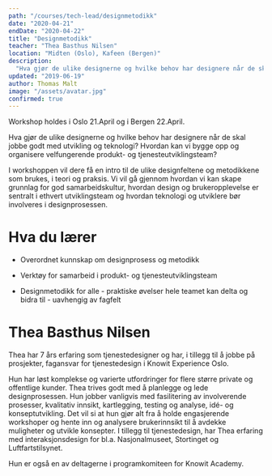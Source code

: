 ```yaml
---
path: "/courses/tech-lead/designmetodikk"
date: "2020-04-21"
endDate: "2020-04-22"
title: "Designmetodikk"
teacher: "Thea Basthus Nilsen"
location: "Midten (Oslo), Kafeen (Bergen)"
description: 
  "Hva gjør de ulike designerne og hvilke behov har designere når de skal jobbe godt med utvikling og teknologi? Hvordan kan vi bygge opp og organisere velfungerende produkt- og tjenesteutviklingsteam? Workshop holdes i Oslo 21.April og i Bergen 22.April."
updated: "2019-06-19"
author: Thomas Malt
image: "/assets/avatar.jpg"
confirmed: true
---
```

Workshop holdes i Oslo 21.April og i Bergen 22.April.

Hva gjør de ulike designerne og hvilke behov har designere når de skal jobbe godt med utvikling og teknologi? Hvordan kan vi bygge opp og organisere velfungerende produkt- og tjenesteutviklingsteam?

I workshoppen vil dere få en intro til de ulike designfeltene og metodikkene som brukes, i teori og praksis. Vi vil gå gjennom hvordan vi kan skape grunnlag for god samarbeidskultur, hvordan design og brukeropplevelse er sentralt i ethvert utviklingsteam og hvordan teknologi og utviklere bør involveres i designprosessen.

# Hva du lærer

- Overordnet kunnskap om designprosess og metodikk

- Verktøy for samarbeid i produkt- og tjenesteutviklingsteam

- Designmetodikk for alle - praktiske øvelser hele teamet kan delta og bidra til - uavhengig av fagfelt 

# Thea Basthus Nilsen

Thea har 7 års erfaring som tjenestedesigner og har, i tillegg til å jobbe på prosjekter, fagansvar for tjenestedesign i Knowit Experience Oslo. 

Hun har løst komplekse og varierte utfordringer for flere større private og offentlige kunder. Thea trives godt med å planlegge og lede designprosessen. Hun jobber vanligvis med fasilitering av involverende prosesser, kvalitativ innsikt, kartlegging, testing og analyse, idé- og konseptutvikling. Det vil si at hun gjør alt fra å holde engasjerende workshoper og hente inn og analysere brukerinnsikt til å avdekke muligheter og utvikle konsepter. I tillegg til tjenestedesign, har Thea erfaring med interaksjonsdesign for bl.a. Nasjonalmuseet, Stortinget og Luftfartstilsynet. 

Hun er også en av deltagerne i programkomiteen for Knowit Academy.
